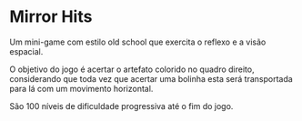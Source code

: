 # Mirror Hits

Um mini-game com estilo old school que exercita o reflexo e a visão espacial.

O objetivo do jogo é acertar o artefato colorido no quadro direito, considerando que toda vez que acertar uma bolinha esta será transportada para lá com um movimento horizontal.

São 100 níveis de dificuldade progressiva até o fim do jogo.
